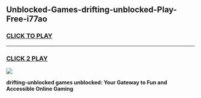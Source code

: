 
## Unblocked-Games-drifting-unblocked-Play-Free-i77ao
<h3>
<a href="https://premium76.site?title=drifting-unblocked&ref=18A1">CLICK TO PLAY</a></h3>
<hr>

<h3>
<a href="https://premium76.site?title=drifting-unblocked&ref=18A1">CLICK 2 PLAY</a>
  
</h3>

<a href="https://premium76.site?title=drifting-unblocked&ref=18A1"><img src="https://clearcache.store/games.png"></a>


**drifting-unblocked games unblocked: Your Gateway to Fun and Accessible Online Gaming**
